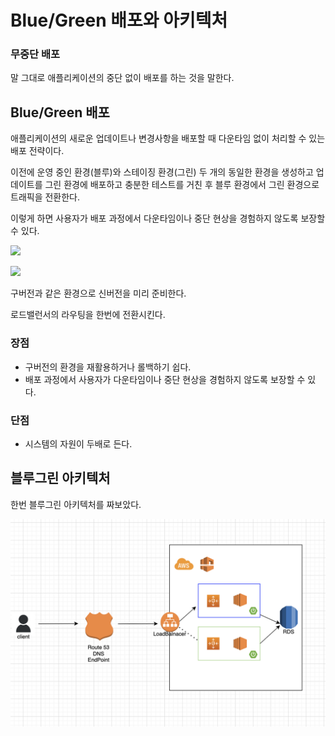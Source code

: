 # Blue/Green 배포와 아키텍처

### 무중단 배포

말 그대로 애플리케이션의 중단 없이 배포를 하는 것을 말한다.

## Blue/Green 배포

애플리케이션의 새로운 업데이트나 변경사항을 배포할 때 다운타임 없이 처리할 수 있는 배포 전략이다.

이전에 운영 중인 환경(블루)와 스테이징 환경(그린) 두 개의 동일한 환경을 생성하고 업데이트를 그린 환경에 배포하고 충분한 테스트를 거친 후 블루 환경에서 그린 환경으로 트래픽을 전환한다.

이렇게 하면 사용자가 배포 과정에서 다운타임이나 중단 현상을 경험하지 않도록 보장할 수 있다.

![](https://img1.daumcdn.net/thumb/R1280x0/?scode=mtistory2&fname=https%3A%2F%2Fblog.kakaocdn.net%2Fdn%2FdAUFUz%2FbtrjjQNguQL%2FIFp7c0CXy5IS7Mrzhkbji1%2Fimg.png)

![](https://img1.daumcdn.net/thumb/R1280x0/?scode=mtistory2&fname=https%3A%2F%2Fblog.kakaocdn.net%2Fdn%2FcSUemw%2FbtrjkD0YcME%2FL3gplugLTxlfkbGaLMy36K%2Fimg.png)

구버전과 같은 환경으로 신버전을 미리 준비한다.

로드밸런서의 라우팅을 한번에 전환시킨다.

### 장점
- 구버전의 환경을 재활용하거나 롤백하기 쉽다.
- 배포 과정에서 사용자가 다운타임이나 중단 현상을 경험하지 않도록 보장할 수 있다.

### 단점
- 시스템의 자원이 두배로 든다.


## 블루그린 아키텍처

한번 블루그린 아키텍처를 짜보았다.

![](./image/blue_green.png)